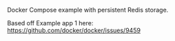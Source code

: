 Docker Compose example with persistent Redis storage.

Based off Example app 1 here: https://github.com/docker/docker/issues/9459
